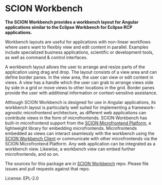 SCION Workbench
===============

**The SCION Workbench provides a workbench layout for Angular applications similar to the Eclipse Workbench for Eclipse RCP applications.** 

Workbench layouts are useful for applications with non-linear workflows where users want to flexibly view and edit content in parallel. Examples include specialized business applications, scientific or development tools, as well as command & control interfaces.

A workbench layout allows the user to arrange and resize parts of the application using drag and drop. The layout consists of a view area and can define border panes. In the view area, the user can view or edit content in views. A view has a handle which the user can grab to arrange views side by side in a grid or move views to other locations in the grid. Border panes provide the user with additional information or context-sensitive assistance.

Although SCION Workbench is designed for use in Angular applications, its workbench layout is particularly well suited for implementing a framework-agnostic microfrontend architecture, as different web applications can contribute views in the form of microfrontends. SCION Workbench has built-in microfrontend support from the [SCION Microfrontend Platform](https://www.npmjs.com/package/@scion/microfrontend-platform), a lightweight library for embedding microfrontends. Microfrontends embedded as views can interact seamlessly with the workbench using the [SCION Workbench Client](https://www.npmjs.com/package/@scion/workbench-client) or communicate with other microfrontends via the SCION Microfrontend Platform. Any web application can be integrated as a workbench view. Likewise, a workbench view can embed further microfrontends, and so on.

The sources for this package are in [SCION Workbench](https://github.com/SchweizerischeBundesbahnen/scion-workbench) repo. Please file issues and pull requests against that repo.

License: EPL-2.0
